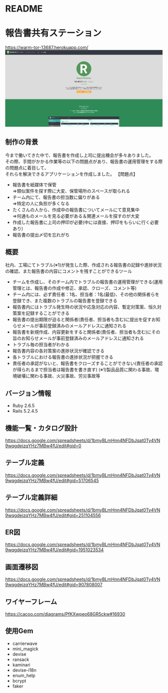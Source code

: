 # README

# 報告書共有ステーション
https://warm-tor-13687.herokuapp.com/
<img src="./public/images/TOP.png" alt="TOP画面">

## 制作の背景
今まで働いてきた中で、報告書を作成し上司に提出機会が多々ありました。<br>
その際、手間がかかる作業等の以下の問題点があり、報告書の運用管理をする際の問題点に着目して、<br>
それらを解決できるアプリケーションを作成しました。
【問題点】
- 報告書を紙媒体で保管<br>
⇒類似案件を探す際に大変、保管場所のスペースが取られる<br>
- チーム内にて、報告書の担当数に偏りがある<br>
⇒特定の人に負担が多くなる<br>
- たくさんの人から、作成中の報告書についてメールにて意見集中<br>
⇒何通ものメールを見る必要がある＆関連メールを探すのが大変<br>
- 作成した報告書に上司の押印が必要(中には直接、押印をもらいに行く必要あり)<br>
- 報告書の提出〆切を忘れがち<br>


## 概要
社内、工場にてトラブル(※1)が発生した際、作成される報告書の記録や進捗状況の確認、また報告書の内容にコメントを残すことができるツール						
- チームを作成し、そのチーム内でトラブルの報告書の運用管理ができる(運用管理とは、報告書の作成や修正、承認、クローズ、コメント等)							
- チーム内には、必ず責任者：1名、担当者：1名(最低)、その他の関係者らを登録でき、また複数のトラブルの報告書を登録できる							
- 報告書内にはトラブル発生時の状況や応急対応の内容、暫定対策案、恒久対策案を記録することができる
- 報告書の提出期限が迫ると関係者(責任者、担当者も含む)に提出を促すお知らせメールが事前登録済みのメールアドレスに通知される
- 報告書を新規作成、内容更新をすると関係者(責任者、担当者も含む)にその旨のお知らせメールが事前登録済みのメールアドレスに通知される
- トラブル毎の担当者がわかる
- 報告書内容の各対策案の進捗状況が確認できる
- 各トラブルにおける報告書の進捗状況が把握できる
- 責任者の承認がないと、報告書をクローズすることができない(責任者の承認が得られるまで担当者は報告書を書き直す)
(※1)製品品質に関わる事故、環境破壊に関わる事故、火災事故、労災事故等							

## バージョン情報
- Ruby 2.6.5
- Rails 5.2.4.5

## 機能一覧・カタログ設計
https://docs.google.com/spreadsheets/d/1bmyBLmHnn4NFDbJqat0Ty4VN9wqgdejzqYHz7MBw4fU/edit#gid=0
## テーブル定義
https://docs.google.com/spreadsheets/d/1bmyBLmHnn4NFDbJqat0Ty4VN9wqgdejzqYHz7MBw4fU/edit#gid=51706545
## テーブル定義詳細
https://docs.google.com/spreadsheets/d/1bmyBLmHnn4NFDbJqat0Ty4VN9wqgdejzqYHz7MBw4fU/edit#gid=251104556
## ER図
https://docs.google.com/spreadsheets/d/1bmyBLmHnn4NFDbJqat0Ty4VN9wqgdejzqYHz7MBw4fU/edit#gid=1951023534
## 画面遷移図
https://docs.google.com/spreadsheets/d/1bmyBLmHnn4NFDbJqat0Ty4VN9wqgdejzqYHz7MBw4fU/edit#gid=907808007
## ワイヤーフレーム
https://cacoo.com/diagrams/PfKXwpeo68GR5ckw#16930

## 使用Gem
- carrierwave
- mini_magick
- devise
- ransack
- kaminari
- devise-i18n
- enum_help
- bcrypt
- faker
